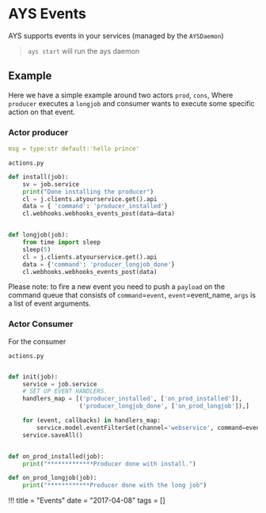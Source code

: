 # AYS Events

AYS supports events in your services (managed by the `AYSDaemon`)

> `ays start` will run the ays daemon

## Example
Here we have a simple example around two actors `prod`, `cons`, Where `producer` executes a `longjob` and consumer wants to execute some specific action on that event.

### Actor producer

```yaml
msg = type:str default:'hello prince'
```

`actions.py`
```python
def install(job):
    sv = job.service
    print("Done installing the producer")
    cl = j.clients.atyourservice.get().api
    data = { 'command': 'producer_installed'}
    cl.webhooks.webhooks_events_post(data=data)


def longjob(job):
    from time import sleep
    sleep(5)
    cl = j.clients.atyourservice.get().api
    data = {'command': 'producer_longjob_done'}
    cl.webhooks.webhooks_events_post(data)

```

Please note: to fire a new event you need to push a `payload` on the command queue that consists of `command`=`event`, `event`=event_name, `args` is a list of event arguments.

### Actor Consumer
For the consumer

`actions.py`

```python

def init(job):
    service = job.service
    # SET UP EVENT HANDLERS.
    handlers_map = [('producer_installed', ['on_prod_installed']),
                    ('producer_longjob_done', ['on_prod_longjob']),]

    for (event, callbacks) in handlers_map:
        service.model.eventFilterSet(channel='webservice', command=event, actions=callbacks)
    service.saveAll()


def on_prod_installed(job):
    print("*************Producer done with install.")

def on_prod_longjob(job):
    print("************Producer done with the long job")

```
!!!
title = "Events"
date = "2017-04-08"
tags = []
```
